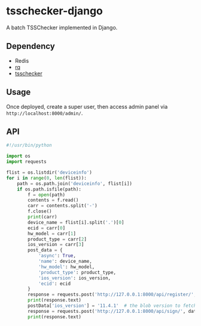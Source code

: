 # tsschecker-django
A batch TSSChecker implemented in Django.

## Dependency
- Redis
- [rq](https://github.com/rq/rq)
- [tsschecker](https://github.com/encounter/tsschecker)

## Usage
Once deployed, create a super user, then access admin panel via `http://localhost:8000/admin/`.

## API
```python
#!/usr/bin/python

import os
import requests

flist = os.listdir('deviceinfo')
for i in range(0, len(flist)):
    path = os.path.join('deviceinfo', flist[i])
    if os.path.isfile(path):
        f = open(path)
        contents = f.read()
        carr = contents.split('-')
        f.close()
        print(carr)
        device_name = flist[i].split('.')[0]
        ecid = carr[0]
        hw_model = carr[1]
        product_type = carr[2]
        ios_version = carr[3]
        post_data = {
            'async': True,
            'name': device_name,
            'hw_model': hw_model,
            'product_type': product_type,
            'ios_version': ios_version,
            'ecid': ecid
        }
        response = requests.post('http://127.0.0.1:8000/api/register/', data=post_data)
        print(response.text)
        postData['ios_version'] = '11.4.1'  # the blob version to fetch, must be available to be signed by apple
        response = requests.post('http://127.0.0.1:8000/api/sign/', data=post_data)
        print(response.text)

```
